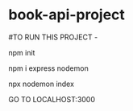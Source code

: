 # book-api-project
#TO RUN THIS PROJECT -

npm init

npm i express nodemon

npx nodemon index

GO TO LOCALHOST:3000
